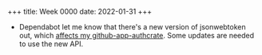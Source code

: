 +++
title: Week 0000
date: 2022-01-31
+++

* Dependabot let me know that there's a new version of jsonwebtoken out,
  which [affects my github-app-authcrate](https://github.com/nicholasbishop/github-app-auth/pull/4).
  Some updates are needed to use the new API.
